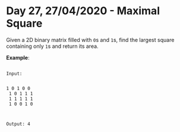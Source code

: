 # Day 27, 27/04/2020 - Maximal Square

Given a 2D binary matrix filled with `0`s and `1`s, find the largest square containing only `1`s and return its area.

**Example**:

<code>
Input:

1 0 1 0 0<br>
1 0 1 1 1<br>
1 1 1 1 1<br>
1 0 0 1 0<br>

Output: 4
</code>